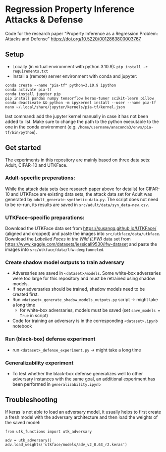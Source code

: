 # Regression Property Inference Attacks & Defense
Code for the research paper "Property Inference as a Regression Problem: Attacks and Defense"
https://doi.org/10.5220/0012863800003767

## Setup
* Locally (in virtual environment with python 3.10.9):
`pip install -r requirements.txt`
* Install a (remote) server environment with conda and jupyter:
```
conda create --name "pia-tf" python=3.10.9 ipython
conda activate pia-tf
conda install jupyter pip
pip install pandas numpy tensorflow keras-tuner scikit-learn pillow
conda deactivate && python -m ipykernel install --user --name pia-tf
nano ~/.local/share/jupyter/kernels/pia-tf/kernel.json
```
last command: add the jupyter kernel manually in case it has not been added to list.
Make sure to change the path to the python executable to the one in the conda environment
(e.g. `/home/username/anaconda3/envs/pia-tf/bin/python`).

## Get started
The experiments in this repository are mainly based on three data sets: Adult, CIFAR-10 and UTKFace.
### Adult-specific preperations:
While the attack data sets (see research paper above for details) for CIFAR-10 and UTKFace are existing data sets, the attack data set for Adult was generated by  `adult_generate-synthetic-data.py`. The script does not need to be re-run, its results are saved in `src/adult/data/syn_data-new.csv`.
### UTKFace-specific preparations:
Download the UTKFace data set from https://susanqq.github.io/UTKFace/ (aligned and cropped) and paste the images into `src/utkface/data/utkface`.
Download the *Labelled Faces in the Wild (LFW)* data set from https://www.kaggle.com/datasets/jessicali9530/lfw-dataset and paste the images into `src/utkface/data/lfw-deepfunneled`.
### Create shadow model outputs to train adversary
* Adversaries are saved in `<dataset>/models`. Some white-box adversaries were too large for this repository and must be retrained using shadow models.
* If new adversaries should be trained, shadow models need to be created first.
* Run `<dataset>_generate_shadow_models_outputs.py` script -> might take a long time
	* for white-box adversaries, models must be saved (set `save_models = True` in script)
* Code for training an adversary is in the corresponding `<dataset>.ipynb` notebook
### Run (black-box) defense experiment
* run `<dataset>_defense_experiment.py` -> might take a long time
### Generalizability experiment
* To test whether the black-box defense generalizes well to other adversary instances with the same goal, an additional experiment has been performed in `generalizability.ipynb`

## Troubleshooting
If keras is not able to load an adversary model, it usually helps to first create a fresh model with the adversary architecture and then load the weights of the saved model:
```
from utk_functions import utk_adversary

adv = utk_adversary()
adv.load_weights('utkface/models/adv_v2_0.63_r2.keras')
```
